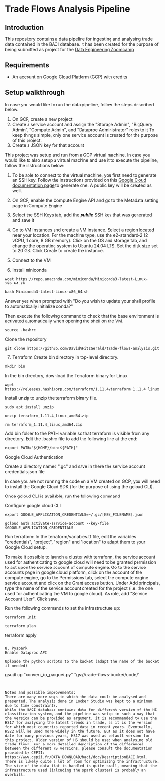 # Trade Flows Analysis Pipeline
## Introduction
This repository contains a data pipeline for ingesting and analysing trade data contained in the BACI database. It has been created for the purpose of being submitted as project for the [Data Engineering Zoomcamp](https://github.com/DataTalksClub/data-engineering-zoomcamp)


## Requirements
- An account on Google Cloud Platform (GCP) with credits

## Setup walkthrough
In case you would like to run the data pipeline, follow the steps described below.
1. On GCP, create a new project
2. Create a service account and assign the "Storage Admin", "BigQuery Admin", "Compute Admin", and "Dataproc Administrator" roles to it
To keep things simple, only one service account is created for the purpose of this project.
3. Create a JSON key for that account

This project was setup and run from a GCP virtual machine. In case you would like to also setup a virtual machine and use it to execute the pipeline, follow the instructions below:
1. To be able to connect to the virtual machine, you first need to generate an SSH key. Follow the instructions provided on this [Google Cloud documentation page](https://cloud.google.com/compute/docs/connect/create-ssh-keys#create_an_ssh_key_pair) to generate one. A public key will be created as well.
2. On GCP, enable the Compute Engine API and go to the Metadata setting page in Compute Engine
3. Select the SSH Keys tab, add the ***public*** SSH key that was generated and save it
4. Go to VM instances and create a VM instance. Select a region located near your location. For the machine type, use the e2-standard-2 (2 vCPU, 1 core, 8 GB memory). Click on the OS and storage tab, and change the operating system to Ubuntu 24.04 LTS. Set the disk size set to 20 GB. Click Create to create the instance.
5. Connect to the VM



6. Install miniconda

```
wget https://repo.anaconda.com/miniconda/Miniconda3-latest-Linux-x86_64.sh
```

```
bash Miniconda3-latest-Linux-x86_64.sh
```

Answer yes when prompted with "Do you wish to update your shell profile to automatically initialize conda?"

Then execute the following command to check that the base environment is activated automatically when opening the shell on the VM.
```
source .bashrc
```

Clone the repository
```
git clone https://github.com/DavidVFitzGerald/trade-flows-analysis.git
```

7. Terraform
Create bin directory in top-level directory.
```
mkdir bin
```

In the bin directory, download the Terraform binary for Linux
```
wget https://releases.hashicorp.com/terraform/1.11.4/terraform_1.11.4_linux_amd64.zip
```

Install unzip to unzip the terraform binary file.
```
sudo apt install unzip
```
```
unzip terraform_1.11.4_linux_amd64.zip
```
```
rm terraform_1.11.4_linux_amd64.zip
```

Add bin folder to the PATH variable so that terraform is visible from any directory. Edit the .bashrc file to add the following line at the end:
```
export PATH="${HOME}/bin:${PATH}"
```

Google Cloud Authentication

Create a directory named ".gc" and save in there the service account credentials json file

In case you are not running the code on a VM created on GCP, you will need to install the Google Cloud SDK (for the purpose of using the gcloud CLI).

Once gcloud CLI is available, run the following command

Configure google cloud CLI
```
export GOOGLE_APPLICATION_CREDENTIALS=~/.gc/[KEY_FILENAME].json
```
```
gcloud auth activate-service-account --key-file $GOOGLE_APPLICATION_CREDENTIALS
```


Run terraform:
In the terraform/variables.tf file, edit the variables "credentials", "project", "region" and "location" to adapt them to your Google Cloud setup.

To make it possible to launch a cluster with terraform, the service account used for authenticating to google cloud will need to be granted permission to act upon the service account of compute engine. Go to the service accounts page in google cloud platform, click on the account of the compute engine, go to the Permissions tab, select the compute engine service account and click on the Grant access button. Under Add principals, type the name of the service account created for the project (i.e. the one used for authenticating the VM to google cloud). As role, add "Service Account User". Click save.

Run the following commands to set the infrastructure up:
```
terraform init
```
```
terraform plan
```
terraform apply
```

8. Pyspark
Enable Dataproc API

Uploade the python scripts to the bucket (adapt the name of the bucket if needed)
```
gsutil cp "convert_to_parquet.py" "gs://trade-flows-bucket/code/"
```


Notes and possible improvements:
There are many more ways in which the data could be analysed and presented. The analysis done in Looker Studio was kept to a minimum due to time constraints.
While the BACI database contains data for different version of the HS classification system, and the pipeline was setup in such a way that the version can be provided as argument, it is recommended to use the HS17 for analysing the latest trends in trade, as it is the version for which most countries reported data in recent years. Eventually, HS22 will be used more widely in the future. But as it does not have date for many previous years, HS17 was used as default version for this project. Older version of HS should be used when analysing old trade flows. For a more detailed description of the differences between the different HS versions, please consult the documentation provided by CEPII: https://www.cepii.fr/DATA_DOWNLOAD/baci/doc/DescriptionBACI.html.
There is likely quite a lot of room for optimizing the infrastructure. The size of the data that is handled is quite small, meaning that the infrastructure used (inlcuding the spark cluster) is probably an overkill.

